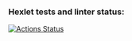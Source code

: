 ### Hexlet tests and linter status:
[![Actions Status](https://github.com/BlitzkriegBop666/frontend-project-44/actions/workflows/hexlet-check.yml/badge.svg)](https://github.com/BlitzkriegBop666/frontend-project-44/actions)